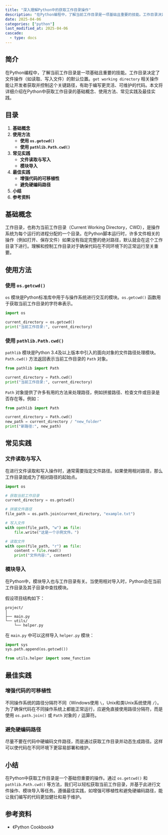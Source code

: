 ```yaml
---
title: "深入理解Python中的获取工作目录操作"
description: "在Python编程中，了解当前工作目录是一项基础且重要的技能。工作目录决定了文件操作（如读取、写入文件）的默认位置。`get working directory` 相关操作能让开发者获取并控制这个关键路径，有助于编写更灵活、可维护的代码。本文将详细介绍在Python中获取工作目录的基础概念、使用方法、常见实践及最佳实践。"
date: 2025-04-06
categories: ["python"]
last_modified_at: 2025-04-06
cascade:
  - type: docs
---
```


<!-- more -->

## 简介
在Python编程中，了解当前工作目录是一项基础且重要的技能。工作目录决定了文件操作（如读取、写入文件）的默认位置。`get working directory` 相关操作能让开发者获取并控制这个关键路径，有助于编写更灵活、可维护的代码。本文将详细介绍在Python中获取工作目录的基础概念、使用方法、常见实践及最佳实践。

## 目录
1. **基础概念**
2. **使用方法**
    - **使用 `os.getcwd()`**
    - **使用 `pathlib.Path.cwd()`**
3. **常见实践**
    - **文件读取与写入**
    - **模块导入**
4. **最佳实践**
    - **增强代码的可移植性**
    - **避免硬编码路径**
5. **小结**
6. **参考资料**

## 基础概念
工作目录，也称为当前工作目录（Current Working Directory，CWD），是操作系统为每个运行的进程分配的一个目录。在Python脚本运行时，许多文件相关的操作（例如打开、保存文件）如果没有指定完整的绝对路径，默认就会在这个工作目录下进行。理解和控制工作目录对于确保代码在不同环境下的正常运行至关重要。

## 使用方法

### 使用 `os.getcwd()`
`os` 模块是Python标准库中用于与操作系统进行交互的模块。`os.getcwd()` 函数用于获取当前工作目录的字符串表示。

```python
import os

current_directory = os.getcwd()
print("当前工作目录:", current_directory)
```

### 使用 `pathlib.Path.cwd()`
`pathlib` 模块是Python 3.4及以上版本中引入的面向对象的文件路径处理模块。`Path.cwd()` 方法返回表示当前工作目录的 `Path` 对象。

```python
from pathlib import Path

current_directory = Path.cwd()
print("当前工作目录:", current_directory)
```

`Path` 对象提供了许多有用的方法来处理路径，例如拼接路径、检查文件或目录是否存在等。例如：

```python
from pathlib import Path

current_directory = Path.cwd()
new_path = current_directory / "new_folder"
print("新路径:", new_path)
```

## 常见实践

### 文件读取与写入
在进行文件读取和写入操作时，通常需要指定文件路径。如果使用相对路径，那么工作目录就成为了相对路径的起始点。

```python
import os

# 获取当前工作目录
current_directory = os.getcwd()

# 拼接文件路径
file_path = os.path.join(current_directory, "example.txt")

# 写入文件
with open(file_path, "w") as file:
    file.write("这是一个示例文件。")

# 读取文件
with open(file_path, "r") as file:
    content = file.read()
    print("文件内容:", content)
```

### 模块导入
在Python中，模块导入也与工作目录有关。当使用相对导入时，Python会在当前工作目录及其子目录中查找模块。

假设项目结构如下：
```
project/
│
├── main.py
└── utils/
    └── helper.py
```

在 `main.py` 中可以这样导入 `helper.py` 模块：

```python
import sys
sys.path.append(os.getcwd())

from utils.helper import some_function
```

## 最佳实践

### 增强代码的可移植性
不同操作系统的路径分隔符不同（Windows使用 `\`，Unix和类Unix系统使用 `/`）。为了确保代码在不同操作系统上都能正常运行，应避免直接使用路径分隔符，而是使用 `os.path.join()` 或 `Path` 对象的 `/` 运算符。

### 避免硬编码路径
尽量不要在代码中硬编码文件路径，而是通过获取工作目录并动态生成路径。这样可以使代码在不同环境下更容易部署和维护。

## 小结
在Python中获取工作目录是一个基础但重要的操作。通过 `os.getcwd()` 和 `pathlib.Path.cwd()` 等方法，我们可以轻松获取当前工作目录，并基于此进行文件操作、模块导入等任务。遵循最佳实践，如增强可移植性和避免硬编码路径，能让我们编写的代码更加健壮和易于维护。

## 参考资料
- 《Python Cookbook》